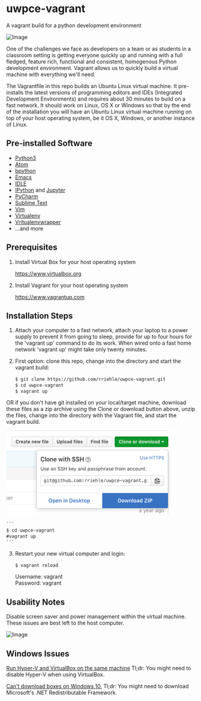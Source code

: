 # uwpce-vagrant
A vagrant build for a python development environment

![Image](screenshot.png?raw=true)

One of the challenges we face as developers on a team or as students in a classroom setting is getting everyone quickly up and running with a full fledged, feature rich, functional and consistent, homogenous Python development environment.  Vagrant allows us to quickly build a virtual machine with everything we'll need.

The Vagrantfile in this repo builds an Ubuntu Linux virtual machine.  It pre-installs the latest versions of programming editors and IDEs (Integrated Development Environments) and requires about 30 minutes to build on a fast network.  It should work on Linux, OS X or Windows so that by the end of the installation you will have an Ubuntu Linux virtual machine running on top of your host operating system, be it OS X, Windows, or another instance of Linux.

Pre-installed Software
----------------------

*  [Python3](https://docs.python.org/3/)
*  [Atom](https://atom.io)
*  [bpython](http://bpython-interpreter.org)
*  [Emacs](https://www.gnu.org/software/emacs/)
*  [IDLE](https://docs.python.org/3/library/idle.html)
*  [IPython](http://ipython.org) and [Jupyter](http://jupyter.org)
*  [PyCharm](https://www.jetbrains.com/pycharm/)
*  [Sublime Text](http://www.sublimetext.com)
*  [Vim](http://www.vim.org)
*  [Virtualenv](https://pypi.python.org/pypi/virtualenv)
*  [Vritualenvwrapper](https://pypi.python.org/pypi/virtualenvwrapper)
*  ...and more

Prerequisites
-------------

1.  Install Virtual Box for your host operating system

    https://www.virtualbox.org

2.  Install Vagrant for your host operating system

    https://www.vagrantup.com

Installation Steps
------------------

1.  Attach your computer to a fast network, attach your laptop to a power supply to prevent it from going to sleep, provide for up to four hours for the 'vagrant up' command to do its work.  When wired onto a fast home network 'vagrant up' might take only twenty minutes.

2.  First option: clone this repo, change into the directory and start the vagrant build:

    ```
    $ git clone https://github.com/rriehle/uwpce-vagrant.git
    $ cd uwpce-vagrant
    $ vagrant up
    ```

OR if you don't have git installed on your local/target machine, download these files as a zip archive using the Clone or download button above, unzip the files, change into the directory with the Vagrant file, and start the vagrant build.


![Image](zip-download.png?raw=true)

    ```
    $ cd uwpce-vagrant
    #vagrant up
    ```

3.  Restart your new virtual computer and login:

    ```
    $ vagrant reload
    ```

    Username: vagrant<br>
    Password: vagrant

Usability Notes
---------------

Disable screen saver and power management within the virtual machine.  These issues are best left to the host computer.

![Image](screenshot-screensaver.png?raw=true)

Windows Issues
--------------

[Run Hyper-V and VirtualBox on the same machine](https://derekgusoff.wordpress.com/2012/09/05/run-hyper-v-and-virtualbox-on-the-same-machine/)  Tl;dr: You might need to disable Hyper-V when using VirtualBox.

[Can't download boxes on Windows 10.](https://github.com/mitchellh/vagrant/issues/6754)  Tl;dr: You might need to download Microsoft's .NET Redistributable Framework.
